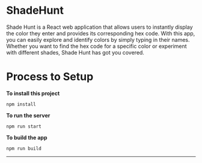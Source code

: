 # ShadeHunt
Shade Hunt is a React web application that allows users to instantly display the color they enter and provides its corresponding hex code. With this app, you can easily explore and identify colors by simply typing in their names. Whether you want to find the hex code for a specific color or experiment with different shades, Shade Hunt has got you covered. 

# Process to Setup

**To install this project**
```
npm install
```

**To run the server**
```
npm run start
```

**To build the app**
```
npm run build
```

---
